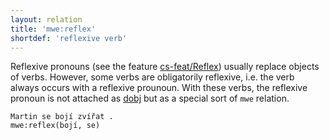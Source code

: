```yaml
---
layout: relation
title: 'mwe:reflex'
shortdef: 'reflexive verb'
---
```


Reflexive pronouns (see the feature [cs-feat/Reflex]()) usually replace objects of verbs.
However, some verbs are obligatorily reflexive, i.e. the verb always occurs with a reflexive
prounoun. With these verbs, the reflexive pronoun is not attached as [dobj]()
but as a special sort of `mwe` relation.

~~~ sdparse
Martin se bojí zvířat .
mwe:reflex(bojí, se)
~~~
